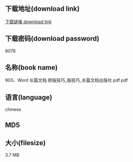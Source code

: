 ## 下载地址(download link)
[下载链接 download link](https://tutu365.netlify.app/?s=903%E3%80%81Word+%E9%95%BF%E7%AF%87%E6%96%87%E6%A1%A3+%E6%8E%92%E7%89%88%E6%8A%80%E5%B7%A7_%E7%89%88%E6%8A%80%E5%B7%A7_%E9%95%BF%E7%AF%87%E6%96%87%E6%A1%A3%E5%87%BA%E7%89%88%E7%A4%BE.pdf)

## 下载密码(download password)
8078

## 名称(book name)
903、Word 长篇文档 排版技巧_版技巧_长篇文档出版社.pdf.pdf

## 语言(language)
chinese

## MD5


## 大小(filesize)
3.7 MB
